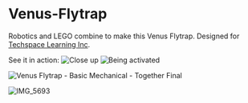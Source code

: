 # Venus-Flytrap
Robotics and LEGO combine to make this Venus Flytrap. Designed for [Techspace Learning Inc](https://techspacelearning.org/). 

See it in action:
![Close up](https://www.facebook.com/techspacelearning/videos/we-have-many-new-displays-including-snappy-the-venus-fly-trap-there-is-still-tim/781436816791968/)
![Being activated](https://www.facebook.com/techspacelearning/videos/769404431535898)






![Venus Flytrap - Basic Mechanical - Together Final](https://github.com/NoahLobbe/Venus-Flytrap/assets/115848968/cfeb8cfc-c2cc-476b-8a24-d7c71e311c86)

![IMG_5693](https://github.com/NoahLobbe/Venus-Flytrap/assets/115848968/9942935c-0a93-49a6-922e-4b2f7ae07fd3)
